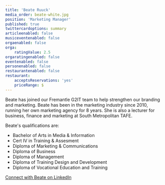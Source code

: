 ```yaml
---
title: 'Beate Ruuck'
media_order: beate-white.jpg
position: 'Marketing Manager'
published: true
twittercardoptions: summary
articleenabled: false
musiceventenabled: false
orgaenabled: false
orga:
    ratingValue: 2.5
orgaratingenabled: false
eventenabled: false
personenabled: false
restaurantenabled: false
restaurant:
    acceptsReservations: 'yes'
    priceRange: $
---
```


<p>Beate has joined our Fremantle G2IT team to help strengthen our branding and marketing. Beate has been in the marketing industry since 2010, running her own marketing agency for 8 years. She is also a lecturer for business, finance and marketing at South Metropolitan TAFE.</p>
<p>Beate's qualifications are:</p>
<ul>
<li>Bachelor of Arts in Media &amp; Information</li>
<li>Cert IV in Training &amp; Assesment</li>
<li>Diploma of Marketing &amp; Communications</li>
<li>Diploma of Business</li>
<li>Diploma of Management</li>
<li>Diploma of Training Design&nbsp;and Development</li>
<li>Diploma of Vocational&nbsp;Education and Training</li>
</ul>
<p><a href="https://www.linkedin.com/in/beateruuck/" target="_blank" rel="noopener">Connect with Beate on LinkedIn</a></p>